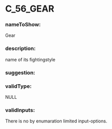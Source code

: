 

# C_56_GEAR



  


### nameToShow:
  
Gear  


### description:
  
name of its fightingstyle  


### suggestion:
  
  


### validType:
  
NULL  


### validInputs:
  
There is no by enumaration limited input-options.

